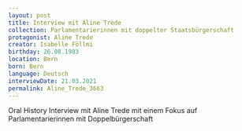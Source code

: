 ```yaml
---
layout: post
title: Interview mit Aline Trede
collection: Parlamentarierinnen mit doppelter Staatsbürgerschaft
protagonist: Aline Trede
creator: Isabelle Föllmi
birthday: 26.08.1983
location: Bern
born: Bern
language: Deutsch
interviewDate: 21.03.2021
permalink: Aline_Trede_3663
---
```

Oral History Interview mit Aline Trede mit einem Fokus auf Parlamentarierinnen mit Doppelbürgerschaft